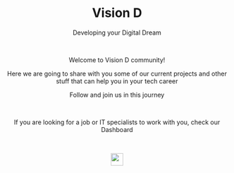 <h1 align="center">Vision D</h1>

<div align="center">

<div align="center"></div>

<p align="center">Developing your Digital Dream</p>

<br>

Welcome to Vision D community!

Here we are going to share with you some of our current projects and other stuff that can help you in your tech career

Follow and join us in this journey

<br>

<p align="center">If you are looking for a job or IT specialists to work with you, check our Dashboard</p>

<br>

<a href= "https://rafaelcoias.com" align="center"><img align="center" src="https://img.shields.io/badge/-Website-blue" height="28px"></a> 
</div>
